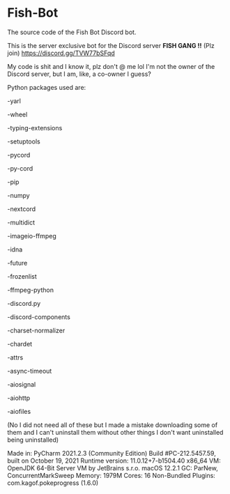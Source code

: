# Fish-Bot
The source code of the Fish Bot Discord bot.

This is the server exclusive bot for the Discord server **FISH GANG !!**
(Plz join) https://discord.gg/TVW77bSFqd

My code is shit and I know it, plz don't @ me lol
I'm not the owner of the Discord server, but I am, like, a co-owner I guess?

Python packages used are:

-yarl

-wheel

-typing-extensions

-setuptools

-pycord

-py-cord

-pip

-numpy

-nextcord

-multidict

-imageio-ffmpeg

-idna

-future

-frozenlist

-ffmpeg-python

-discord.py

-discord-components

-charset-normalizer

-chardet

-attrs

-async-timeout

-aiosignal

-aiohttp

-aiofiles

(No I did not need all of these but I made a mistake downloading some of them and I can't uninstall them without other things I don't want uninstalled being uninstalled)

Made in:
PyCharm 2021.2.3 (Community Edition)
Build #PC-212.5457.59, built on October 19, 2021
Runtime version: 11.0.12+7-b1504.40 x86_64
VM: OpenJDK 64-Bit Server VM by JetBrains s.r.o.
macOS 12.2.1
GC: ParNew, ConcurrentMarkSweep
Memory: 1979M
Cores: 16
Non-Bundled Plugins: com.kagof.pokeprogress (1.6.0)
